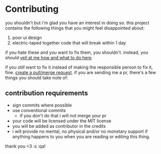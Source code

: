 # Contributing
you shouldn't but i'm glad you have an interest in doing so.
this project contains the following things that you might
feel disappointed about:
1. poor ui design
2. electric-taped together code that will break within 1 day

if you hate these and you want to fix them, you shouldn't.
instead, you should [yell at me how and what to do here](https://github.com/kcomain/unnamed-launcher/issues/new). 

if you *still* want to fix it instead of making the responsible person to fix it, fine. [create a pull/merge request](https://github.com/kcomain/unnamed-launcher/pulls).
if you are sending me a pr, there's a few things you should take note of:

## contribution requirements
- sign commits where possible
- use conventional commits 
  - if you don't do that i will not merge your pr
- your code will be licensed under the MIT license
- you will be added as contributor in the credits
- i will provide no mental, no physical and/or no monetary support if anything happens to you when you are reading or editing this thing.

thank you <3
:s
:qa!
